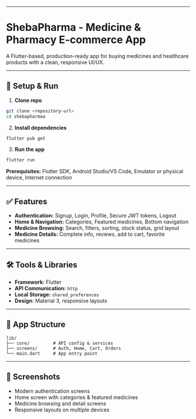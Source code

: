 
---

# **ShebaPharma - Medicine & Pharmacy E-commerce App**

A Flutter-based, production-ready app for buying medicines and healthcare products with a clean, responsive UI/UX.

---

## **🚀 Setup & Run**

1. **Clone repo**

```bash
git clone <repository-url>
cd shebapharmaa
```

2. **Install dependencies**

```bash
flutter pub get
```

3. **Run the app**

```bash
flutter run
```

**Prerequisites:** Flutter SDK, Android Studio/VS Code, Emulator or physical device, Internet connection

---

## **✅ Features**

* **Authentication:** Signup, Login, Profile, Secure JWT tokens, Logout
* **Home & Navigation:** Categories, Featured medicines, Bottom navigation
* **Medicine Browsing:** Search, filters, sorting, stock status, grid layout
* **Medicine Details:** Complete info, reviews, add to cart, favorite medicines

---

## **🛠 Tools & Libraries**

* **Framework:** Flutter
* **API Communication:** `http`
* **Local Storage:** `shared_preferences`
* **Design:** Material 3, responsive layouts

---

## **📂 App Structure**

```
lib/
├── core/         # API config & services
├── screens/      # Auth, Home, Cart, Orders
└── main.dart     # App entry point
```

---

## **📸 Screenshots**

* Modern authentication screens
* Home screen with categories & featured medicines
* Medicine browsing and detail screens
* Responsive layouts on multiple devices


